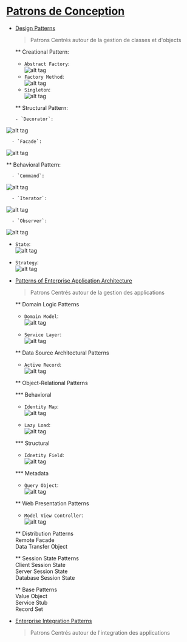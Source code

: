 # [Patrons de Conception](https://fr.wikipedia.org/wiki/Patron_de_conception)  
* [Design Patterns](https://en.wikipedia.org/wiki/Design_Patterns)  
   > Patrons Centrés autour de la gestion de classes et d'objects  
   
   ** Creational Pattern:  
   - `Abstract Factory`:   
![alt tag](https://upload.wikimedia.org/wikipedia/commons/4/4c/Abstract_Factory.png) 
   - `Factory Method`:  
![alt tag](https://upload.wikimedia.org/wikipedia/commons/thumb/d/df/New_WikiFactoryMethod.png/734px-New_WikiFactoryMethod.png) 
   - `Singleton`:  
![alt tag](https://upload.wikimedia.org/wikipedia/commons/f/fb/Singleton_UML_class_diagram.svg)
   
   ** Structural Pattern:  
   
      - `Decorator`:   
![alt tag](https://upload.wikimedia.org/wikipedia/commons/e/e9/Decorator_UML_class_diagram.svg)  

      - `Facade`:   
![alt tag](https://upload.wikimedia.org/wikipedia/en/5/57/Example_of_Facade_design_pattern_in_UML.png)  

   ** Behavioral Pattern:  

      - `Command`:   
   ![alt tag](https://upload.wikimedia.org/wikipedia/commons/b/bf/Command_pattern.svg)

      - `Iterator`:   
   ![alt tag](https://upload.wikimedia.org/wikipedia/commons/1/13/Iterator_UML_class_diagram.svg)


      - `Observer`:   
   ![alt tag](https://upload.wikimedia.org/wikipedia/commons/8/8d/Observer.svg)
   
   - `State`:   
   ![alt tag](https://upload.wikimedia.org/wikipedia/commons/e/e8/State_Design_Pattern_UML_Class_Diagram.svg)
   
   - `Strategy`:   
   ![alt tag](https://upload.wikimedia.org/wikipedia/commons/3/39/Strategy_Pattern_in_UML.png)
   
   
* [Patterns of Enterprise Application Architecture](https://www.martinfowler.com/books/eaa.html)  
   > Patrons Centrés autour de la gestion des applications  
   
   ** Domain Logic Patterns
   
   - `Domain Model`:   
   ![alt tag](https://upload.wikimedia.org/wikipedia/commons/2/2d/Domain_model.png)

   - `Service Layer`:   
   ![alt tag](https://martinfowler.com/eaaCatalog/ServiceLayerSketch.gif)


   ** Data Source Architectural Patterns
   
   - `Active Record`:   
   ![alt tag](https://www.martinfowler.com/eaaCatalog/activeRecordSketch.gif)

   ** Object-Relational Patterns
   
   *** Behavioral 
   
   - `Identity Map`:   
   ![alt tag](https://www.martinfowler.com/eaaCatalog/idMapperSketch.gif)
   
   - `Lazy Load`:   
   ![alt tag](https://www.martinfowler.com/eaaCatalog/lazyLoadSketch.gif)

   *** Structural
   - `Idnetity Field`:   
   ![alt tag](https://www.martinfowler.com/eaaCatalog/idFieldSketch.gif)

   *** Metadata
   - `Query Object`:   
   ![alt tag](https://www.martinfowler.com/eaaCatalog/queryObjectSketch.gif)


   ** Web Presentation Patterns
   
   - `Model View Controller`:   
   ![alt tag](https://upload.wikimedia.org/wikipedia/commons/a/a0/MVC-Process.svg)
   
   ** Distribution Patterns  
   Remote Facade  
   Data Transfer Object  

   ** Session State Patterns  
   Client Session State  
   Server Session State  
   Database Session State  

   ** Base Patterns  
   Value Object  
   Service Stub  
   Record Set  

   
* [Enterprise Integration Patterns](http://www.enterpriseintegrationpatterns.com/)  
   > Patrons Centrés autour de l'integration des applications  


